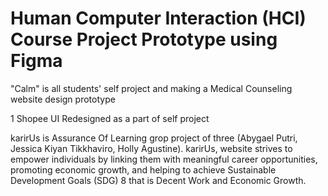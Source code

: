 # Human Computer Interaction (HCI) Course Project Prototype using Figma

"Calm" is all students' self project and making a Medical Counseling website design prototype 

1 Shopee UI Redesigned as a part of self project

karirUs is Assurance Of Learning grop project of three (Abygael Putri, Jessica Kiyan Tikkhaviro, Holly Agustine). karirUs, website strives to empower individuals by linking them with meaningful career opportunities, promoting economic growth, and helping to achieve Sustainable Development Goals (SDG) 8 that is Decent Work and Economic Growth.
